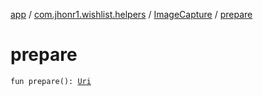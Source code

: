 [app](../../index.md) / [com.jhonr1.wishlist.helpers](../index.md) / [ImageCapture](index.md) / [prepare](./prepare.md)

# prepare

`fun prepare(): `[`Uri`](https://developer.android.com/reference/android/net/Uri.html)